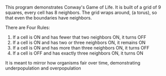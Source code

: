 This program demonstrates Conway's Game of Life. 
It is built of a grid of 9 squares, every cell has 8 neighbors. 
The grid wraps around, (a torus), so that even the boundaries have neighbors.

There are Four Rules:
1. If a cell is ON and has fewer that two neighbors ON, it turns OFF
2. If a cell is ON and has two or three neighbors ON, it remains ON
3. If a cell is ON and has more than three neighbors ON, it turns OFF
4. If a cell is OFF and has exactly three neighbors ON, it turns ON

It is meant to mirror how organisms fair over time, demonstrating underpopulation and overpopulation

